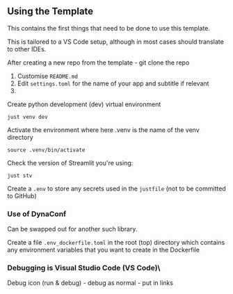 ## Using the Template

This contains the first things that need to be done to use this template.

This is tailored to a VS Code setup, although in most cases should translate to other IDEs.

After creating a new repo from the template - git clone the repo

1. Customise `README.md`
2. Edit `settings.toml` for the name of your app and subtitle if relevant
3. 

Create python development (dev) virtual environment

`just venv dev`

Activate the environment where here .venv is the name of the venv directory

`source .venv/bin/activate`

Check the version of Streamlit you're using:

`just stv`


Create a `.env` to store any secrets used in the `justfile` (not to be committed to GitHub)

### Use of DynaConf

Can be swapped out for another such library.

Create a file `.env_dockerfile.toml` in the root (top) directory which contains any environment variables that you want to create in the Dockerfile

### Debugging is Visual Studio Code (VS Code)\

Debug icon (run &  debug) - debug as normal - put in links
